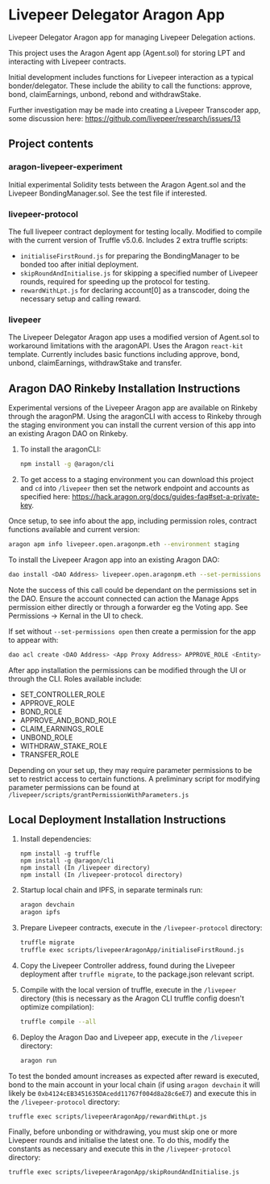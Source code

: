 # Livepeer Delegator Aragon App
Livepeer Delegator Aragon app for managing Livepeer Delegation actions.

This project uses the Aragon Agent app (Agent.sol) for storing LPT and interacting with Livepeer contracts. 

Initial development includes functions for Livepeer interaction as a typical bonder/delegator. These include the ability to call the functions: approve, bond, claimEarnings, unbond, rebond and withdrawStake.

Further investigation may be made into creating a Livepeer Transcoder app, some discussion here: https://github.com/livepeer/research/issues/13 

## Project contents
### aragon-livepeer-experiment
Initial experimental Solidity tests between the Aragon Agent.sol and the Livepeer BondingManager.sol. See the test file if interested.

### livepeer-protocol
The full livepeer contract deployment for testing locally. Modified to compile with the current version of Truffle v5.0.6. Includes 2 extra truffle scripts:  
- `initialiseFirstRound.js` for preparing the BondingManager to be bonded too after initial deployment.  
- `skipRoundAndInitialise.js` for skipping a specified number of Livepeer rounds, required for speeding up the protocol for testing.
- `rewardWithLpt.js` for declaring account[0] as a transcoder, doing the necessary setup and calling reward.  

### livepeer
The Livepeer Delegator Aragon app uses a modified version of Agent.sol to workaround limitations with the aragonAPI. Uses the Aragon `react-kit` template. Currently includes basic functions including approve, bond, unbond, claimEarnings, withdrawStake and transfer. 

## Aragon DAO Rinkeby Installation Instructions

Experimental versions of the Livepeer Aragon app are available on Rinkeby through the aragonPM. 
Using the aragonCLI with access to Rinkeby through the staging environment you can install the current version of this app into an existing Aragon DAO on Rinkeby.  

1. To install the aragonCLI:
    ```sh
    npm install -g @aragon/cli 
    ```  

2. To get access to a staging environment you can download this project and `cd` into `/livepeer` then set the network endpoint and accounts as specified here: https://hack.aragon.org/docs/guides-faq#set-a-private-key.  


Once setup, to see info about the app, including permission roles, contract functions available and current version:
```sh
aragon apm info livepeer.open.aragonpm.eth --environment staging
```  

To install the Livepeer Aragon app into an existing Aragon DAO:  
```sh
dao install <DAO Address> livepeer.open.aragonpm.eth --set-permissions open --environment staging --app-init-args 0x37dC71366Ec655093b9930bc816E16e6b587F968
```
Note the success of this call could be dependant on the permissions set in the DAO. Ensure the account connected can action the Manage Apps permission either directly or through a forwarder eg the Voting app. See Permissions -> Kernal in the UI to check.

If set without `--set-permissions open` then create a permission for the app to appear with:
```sh
dao acl create <DAO Address> <App Proxy Address> APPROVE_ROLE <Entity> <Manager> --environment staging
```


After app installation the permissions can be modified through the UI or through the CLI. Roles available include:  
- SET_CONTROLLER_ROLE
- APPROVE_ROLE
- BOND_ROLE
- APPROVE_AND_BOND_ROLE
- CLAIM_EARNINGS_ROLE
- UNBOND_ROLE
- WITHDRAW_STAKE_ROLE
- TRANSFER_ROLE  

Depending on your set up, they may require parameter permissions to be set to restrict access to certain functions. A preliminary script for modifying parameter permissions can be found at `/livepeer/scripts/grantPermissionWithParameters.js`


## Local Deployment Installation Instructions

1. Install dependencies:  
    ```
    npm install -g truffle 
    npm install -g @aragon/cli 
    npm install (In /livepeer directory)
    npm install (In /livepeer-protocol directory)
    ```

2. Startup local chain and IPFS, in separate terminals run:  
    ```sh
    aragon devchain
    aragon ipfs
    ```

3. Prepare Livepeer contracts, execute in the `/livepeer-protocol` directory:  
    ```sh
    truffle migrate  
    truffle exec scripts/livepeerAragonApp/initialiseFirstRound.js
    ```

4. Copy the Livepeer Controller address, found during the Livepeer deployment after `truffle migrate`, to the package.json relevant script.

5. Compile with the local version of truffle, execute in the `/livepeer` directory (this is necessary as the Aragon CLI truffle config doesn't optimize compilation):  
    ```sh
    truffle compile --all
    ```
  
6. Deploy the Aragon Dao and Livepeer app, execute in the `/livepeer` directory:  
    ```sh
    aragon run
    ```
    
To test the bonded amount increases as expected after reward is executed, bond to the main account in your local chain (if using `aragon devchain` it will likely be `0xb4124cEB3451635DAcedd11767f004d8a28c6eE7`) and execute this in the `/livepeer-protocol` directory:
```sh
truffle exec scripts/livepeerAragonApp/rewardWithLpt.js
```

Finally, before unbonding or withdrawing, you must skip one or more Livepeer rounds and initialise the latest one. To do this, modify the constants as necessary and execute this in the `/livepeer-protocol` directory:  
```sh
truffle exec scripts/livepeerAragonApp/skipRoundAndInitialise.js
```

